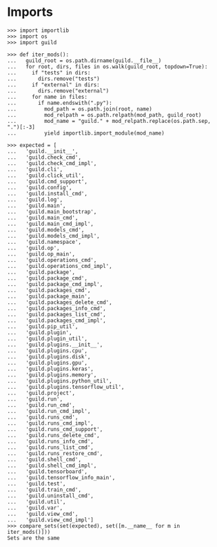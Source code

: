 # Imports

    >>> import importlib
    >>> import os
    >>> import guild

    >>> def iter_mods():
    ...   guild_root = os.path.dirname(guild.__file__)
    ...   for root, dirs, files in os.walk(guild_root, topdown=True):
    ...     if "tests" in dirs:
    ...       dirs.remove("tests")
    ...     if "external" in dirs:
    ...       dirs.remove("external")
    ...     for name in files:
    ...       if name.endswith(".py"):
    ...         mod_path = os.path.join(root, name)
    ...         mod_relpath = os.path.relpath(mod_path, guild_root)
    ...         mod_name = "guild." + mod_relpath.replace(os.path.sep, ".")[:-3]
    ...         yield importlib.import_module(mod_name)

    >>> expected = [
    ...   'guild.__init__',
    ...   'guild.check_cmd',
    ...   'guild.check_cmd_impl',
    ...   'guild.cli',
    ...   'guild.click_util',
    ...   'guild.cmd_support',
    ...   'guild.config',
    ...   'guild.install_cmd',
    ...   'guild.log',
    ...   'guild.main',
    ...   'guild.main_bootstrap',
    ...   'guild.main_cmd',
    ...   'guild.main_cmd_impl',
    ...   'guild.models_cmd',
    ...   'guild.models_cmd_impl',
    ...   'guild.namespace',
    ...   'guild.op',
    ...   'guild.op_main',
    ...   'guild.operations_cmd',
    ...   'guild.operations_cmd_impl',
    ...   'guild.package',
    ...   'guild.package_cmd',
    ...   'guild.package_cmd_impl',
    ...   'guild.packages_cmd',
    ...   'guild.package_main',
    ...   'guild.packages_delete_cmd',
    ...   'guild.packages_info_cmd',
    ...   'guild.packages_list_cmd',
    ...   'guild.packages_cmd_impl',
    ...   'guild.pip_util',
    ...   'guild.plugin',
    ...   'guild.plugin_util',
    ...   'guild.plugins.__init__',
    ...   'guild.plugins.cpu',
    ...   'guild.plugins.disk',
    ...   'guild.plugins.gpu',
    ...   'guild.plugins.keras',
    ...   'guild.plugins.memory',
    ...   'guild.plugins.python_util',
    ...   'guild.plugins.tensorflow_util',
    ...   'guild.project',
    ...   'guild.run',
    ...   'guild.run_cmd',
    ...   'guild.run_cmd_impl',
    ...   'guild.runs_cmd',
    ...   'guild.runs_cmd_impl',
    ...   'guild.runs_cmd_support',
    ...   'guild.runs_delete_cmd',
    ...   'guild.runs_info_cmd',
    ...   'guild.runs_list_cmd',
    ...   'guild.runs_restore_cmd',
    ...   'guild.shell_cmd',
    ...   'guild.shell_cmd_impl',
    ...   'guild.tensorboard',
    ...   'guild.tensorflow_info_main',
    ...   'guild.test',
    ...   'guild.train_cmd',
    ...   'guild.uninstall_cmd',
    ...   'guild.util',
    ...   'guild.var',
    ...   'guild.view_cmd',
    ...   'guild.view_cmd_impl']
    >>> compare_sets(set(expected), set([m.__name__ for m in iter_mods()]))
    Sets are the same
